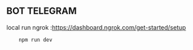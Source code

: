 ## BOT TELEGRAM
local run ngrok :https://dashboard.ngrok.com/get-started/setup
``` ngrok http 5001 
    npm run dev
```